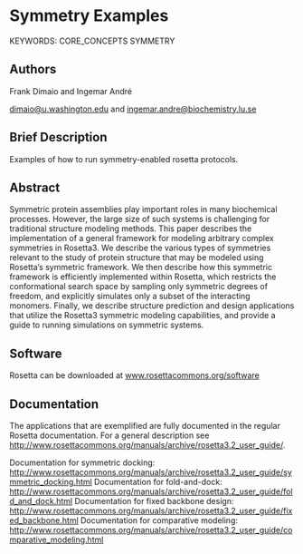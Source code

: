 # Symmetry Examples
KEYWORDS: CORE_CONCEPTS SYMMETRY
## Authors
Frank Dimaio and Ingemar André

dimaio@u.washington.edu and ingemar.andre@biochemistry.lu.se

## Brief Description
Examples of how to run symmetry-enabled rosetta protocols.

## Abstract

Symmetric protein assemblies play important roles in many biochemical processes. However, the large size of such systems is challenging for traditional structure modeling methods. This paper describes the implementation of a general framework for modeling arbitrary complex symmetries in Rosetta3.  We describe the various types of symmetries relevant to the study of protein structure that may be modeled using Rosetta’s symmetric framework.  We then describe how this symmetric framework is efficiently implemented within Rosetta, which restricts the conformational search space by sampling only symmetric degrees of freedom, and explicitly simulates only a subset of the interacting monomers.  Finally, we describe structure prediction and design applications that utilize the Rosetta3 symmetric modeling capabilities, and provide a guide to running simulations on symmetric systems.

## Software

Rosetta can be downloaded at www.rosettacommons.org/software

## Documentation

The applications that are exemplified are fully documented in the regular Rosetta documentation. For a general description see http://www.rosettacommons.org/manuals/archive/rosetta3.2_user_guide/.

Documentation for symmetric docking: http://www.rosettacommons.org/manuals/archive/rosetta3.2_user_guide/symmetric_docking.html
Documentation for fold-and-dock: http://www.rosettacommons.org/manuals/archive/rosetta3.2_user_guide/fold_and_dock.html
Documentation for fixed backbone design: http://www.rosettacommons.org/manuals/archive/rosetta3.2_user_guide/fixed_backbone.html
Documentation for comparative modeling: http://www.rosettacommons.org/manuals/archive/rosetta3.2_user_guide/comparative_modeling.html
